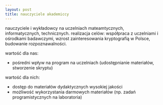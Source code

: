 ```yaml
---
layout: post
title: nauczyciele akademiccy
---
```


nauczyciele i wykładowcy na uczelniach  mateamtycznych, informatycznych, technicznych.
realizacja celów: współpraca z uczelniami i ośrodkami badawczymi, wzrost zainteresowania kryptografią w Polsce, budowanie rozpoznawalności.

wartość dla nas:
<ul>
    <li> pośredni wpływ na program na uczelniach (udostępnianie materiałów, stworzenie skryptu) </li>
</ul>

wartość dla nich:
<ul>
    <li> dostęp do materiałów dydaktycznych wysokiej jakości </li>
    <li> możliwość wykorzystania darmowych materiałów (np. zadań programistycznych na laboratoria) </li>
</ul>
